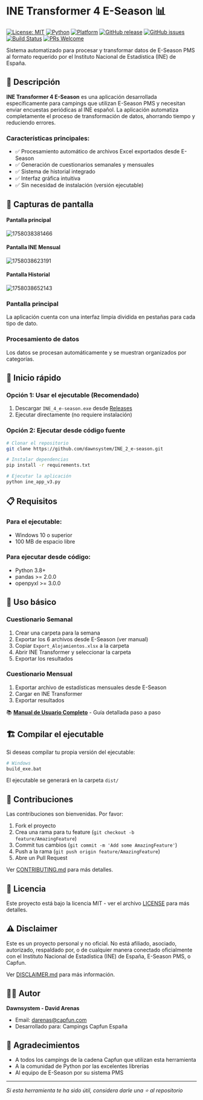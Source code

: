 # INE Transformer 4 E-Season 📊

[![License: MIT](https://img.shields.io/badge/License-MIT-yellow.svg)](https://opensource.org/licenses/MIT)
[![Python](https://img.shields.io/badge/python-3.8%2B-blue)](https://www.python.org/)
[![Platform](https://img.shields.io/badge/platform-Windows-lightgrey)](https://www.microsoft.com/windows)
[![GitHub release](https://img.shields.io/github/release/dawnsystem/INE_2_e-season.svg)](https://GitHub.com/dawnsystem/INE_2_e-season/releases/)
[![GitHub issues](https://img.shields.io/github/issues/dawnsystem/INE_2_e-season.svg)](https://GitHub.com/dawnsystem/INE_2_e-season/issues/)
[![Build Status](https://github.com/dawnsystem/INE_2_e-season/workflows/Build%20and%20Release/badge.svg)](https://github.com/dawnsystem/INE_2_e-season/actions)
[![PRs Welcome](https://img.shields.io/badge/PRs-welcome-brightgreen.svg)](http://makeapullrequest.com)

Sistema automatizado para procesar y transformar datos de E-Season PMS al formato requerido por el Instituto Nacional de Estadística (INE) de España.

## 🎯 Descripción

**INE Transformer 4 E-Season** es una aplicación desarrollada específicamente para campings que utilizan E-Season PMS y necesitan enviar encuestas periódicas al INE español. La aplicación automatiza completamente el proceso de transformación de datos, ahorrando tiempo y reduciendo errores.

### Características principales:

- ✅ Procesamiento automático de archivos Excel exportados desde E-Season
- ✅ Generación de cuestionarios semanales y mensuales
- ✅ Sistema de historial integrado
- ✅ Interfaz gráfica intuitiva
- ✅ Sin necesidad de instalación (versión ejecutable)

## 📸 Capturas de pantalla

#### Pantalla principal

![1758038381466](image/README/1758038381466.png)

#### Pantalla INE Mensual

![1758038623191](image/README/1758038623191.png)

#### Pantalla Historial

![1758038652143](image/README/1758038652143.png)

### Pantalla principal

La aplicación cuenta con una interfaz limpia dividida en pestañas para cada tipo de dato.

### Procesamiento de datos

Los datos se procesan automáticamente y se muestran organizados por categorías.


## 🚀 Inicio rápido

### Opción 1: Usar el ejecutable (Recomendado)

1. Descargar `INE_4_e-season.exe` desde [Releases](https://github.com/dawnsystem/INE_2_e-season/releases)
2. Ejecutar directamente (no requiere instalación)

### Opción 2: Ejecutar desde código fuente

```bash
# Clonar el repositorio
git clone https://github.com/dawnsystem/INE_2_e-season.git

# Instalar dependencias
pip install -r requirements.txt

# Ejecutar la aplicación
python ine_app_v3.py
```

## 📋 Requisitos

### Para el ejecutable:

- Windows 10 o superior
- 100 MB de espacio libre

### Para ejecutar desde código:

- Python 3.8+
- pandas >= 2.0.0
- openpyxl >= 3.0.0

## 📖 Uso básico

### Cuestionario Semanal

1. Crear una carpeta para la semana
2. Exportar los 6 archivos desde E-Season (ver manual)
3. Copiar `Export_Alojamientos.xlsx` a la carpeta
4. Abrir INE Transformer y seleccionar la carpeta
5. Exportar los resultados

### Cuestionario Mensual

1. Exportar archivo de estadísticas mensuales desde E-Season
2. Cargar en INE Transformer
3. Exportar resultados

📚 **[Manual de Usuario Completo](docs/MANUAL_USUARIO_COMPLETO.md)** - Guía detallada paso a paso

## 🏗️ Compilar el ejecutable

Si deseas compilar tu propia versión del ejecutable:

```bash
# Windows
build_exe.bat
```

El ejecutable se generará en la carpeta `dist/`

## 🤝 Contribuciones

Las contribuciones son bienvenidas. Por favor:

1. Fork el proyecto
2. Crea una rama para tu feature (`git checkout -b feature/AmazingFeature`)
3. Commit tus cambios (`git commit -m 'Add some AmazingFeature'`)
4. Push a la rama (`git push origin feature/AmazingFeature`)
5. Abre un Pull Request

Ver [CONTRIBUTING.md](CONTRIBUTING.md) para más detalles.

## 📄 Licencia

Este proyecto está bajo la licencia MIT - ver el archivo [LICENSE](LICENSE) para más detalles.

## ⚠️ Disclaimer

Este es un proyecto personal y no oficial. No está afiliado, asociado, autorizado, respaldado por, o de cualquier manera conectado oficialmente con el Instituto Nacional de Estadística (INE) de España, E-Season PMS, o Capfun.

Ver [DISCLAIMER.md](DISCLAIMER.md) para más información.

## 👨‍💻 Autor

**Dawnsystem - David Arenas**

- Email: darenas@capfun.com
- Desarrollado para: Campings Capfun España

## 🙏 Agradecimientos

- A todos los campings de la cadena Capfun que utilizan esta herramienta
- A la comunidad de Python por las excelentes librerías
- Al equipo de E-Season por su sistema PMS

---

*Si esta herramienta te ha sido útil, considera darle una ⭐ al repositorio*
